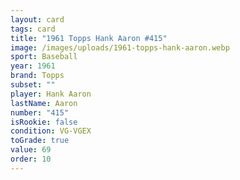 ```yaml
---
layout: card
tags: card
title: "1961 Topps Hank Aaron #415"
image: /images/uploads/1961-topps-hank-aaron.webp
sport: Baseball
year: 1961
brand: Topps
subset: ""
player: Hank Aaron
lastName: Aaron
number: "415"
isRookie: false
condition: VG-VGEX
toGrade: true
value: 69
order: 10
---
```

